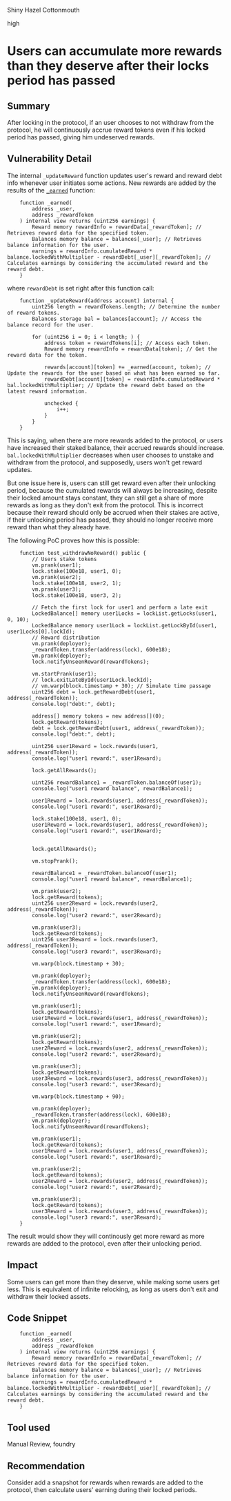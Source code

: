 Shiny Hazel Cottonmouth

high

# Users can accumulate more rewards than they deserve after their locks period has passed

## Summary
After locking in the protocol, if an user chooses to not withdraw from the protocol, he will continuously accrue reward tokens even if his locked period has passed, giving him undeserved rewards.


## Vulnerability Detail
The internal `_updateReward` function updates user's reward and reward debt info whenever user initiates some actions. New rewards are added by the results of the [`_earned`](https://github.com/sherlock-audit/2024-05-gamma-staking/blob/main/StakingV2/src/Lock.sol#L455) function:

```solidity
    function _earned(
        address _user,
        address _rewardToken
    ) internal view returns (uint256 earnings) {
        Reward memory rewardInfo = rewardData[_rewardToken]; // Retrieves reward data for the specified token.
        Balances memory balance = balances[_user]; // Retrieves balance information for the user.
        earnings = rewardInfo.cumulatedReward * balance.lockedWithMultiplier - rewardDebt[_user][_rewardToken]; // Calculates earnings by considering the accumulated reward and the reward debt.
    }
```

where `rewardDebt` is set right after this function call:

```solidity
    function _updateReward(address account) internal {
        uint256 length = rewardTokens.length; // Determine the number of reward tokens.
        Balances storage bal = balances[account]; // Access the balance record for the user.

        for (uint256 i = 0; i < length; ) {
            address token = rewardTokens[i]; // Access each token.
            Reward memory rewardInfo = rewardData[token]; // Get the reward data for the token.

            rewards[account][token] += _earned(account, token); // Update the rewards for the user based on what has been earned so far.
            rewardDebt[account][token] = rewardInfo.cumulatedReward * bal.lockedWithMultiplier; // Update the reward debt based on the latest reward information.

            unchecked {
                i++;
            }
        }
    }
```

This is saying, when there are more rewards added to the protocol, or users have increased their staked balance, their accrued rewards should increase. `bal.lockedWithMultiplier` decreases when user chooses to unstake and withdraw from the protocol, and supposedly, users won't get reward updates. 

But one issue here is, users can still get reward even after their unlocking period, because the cumulated rewards will always be increasing, despite their locked amount stays constant, they can still get a share of more rewards as long as they don't exit from the protocol. This is incorrect because their reward should only be accrued when their stakes are active, if their unlocking period has passed, they should no longer receive more reward than what they already have.

The following PoC proves how this is possible:

```solidity
    function test_withdrawNoReward() public {
        // Users stake tokens
        vm.prank(user1);
        lock.stake(100e18, user1, 0);
        vm.prank(user2);
        lock.stake(100e18, user2, 1);
        vm.prank(user3);
        lock.stake(100e18, user3, 2);
        
        // Fetch the first lock for user1 and perform a late exit
        LockedBalance[] memory user1Locks = lockList.getLocks(user1, 0, 10);
        LockedBalance memory user1Lock = lockList.getLockById(user1, user1Locks[0].lockId);
        // Reward distribution
        vm.prank(deployer);
        _rewardToken.transfer(address(lock), 600e18);
        vm.prank(deployer);
        lock.notifyUnseenReward(rewardTokens);

        vm.startPrank(user1);
        // lock.exitLateById(user1Lock.lockId);
        // vm.warp(block.timestamp + 30); // Simulate time passage
        uint256 debt = lock.getRewardDebt(user1, address(_rewardToken));
        console.log("debt:", debt);

        address[] memory tokens = new address[](0);
        lock.getReward(tokens);
        debt = lock.getRewardDebt(user1, address(_rewardToken));
        console.log("debt:", debt);

        uint256 user1Reward = lock.rewards(user1, address(_rewardToken));
        console.log("user1 reward:", user1Reward);

        lock.getAllRewards();

        uint256 rewardBalance1 = _rewardToken.balanceOf(user1);
        console.log("user1 reward balance", rewardBalance1);

        user1Reward = lock.rewards(user1, address(_rewardToken));
        console.log("user1 reward:", user1Reward);
        
        lock.stake(100e18, user1, 0);
        user1Reward = lock.rewards(user1, address(_rewardToken));
        console.log("user1 reward:", user1Reward);


        lock.getAllRewards();

        vm.stopPrank();

        rewardBalance1 = _rewardToken.balanceOf(user1);
        console.log("user1 reward balance", rewardBalance1);

        vm.prank(user2);
        lock.getReward(tokens);
        uint256 user2Reward = lock.rewards(user2, address(_rewardToken));
        console.log("user2 reward:", user2Reward);

        vm.prank(user3);
        lock.getReward(tokens);
        uint256 user3Reward = lock.rewards(user3, address(_rewardToken));
        console.log("user3 reward:", user3Reward);

        vm.warp(block.timestamp + 30);

        vm.prank(deployer);
        _rewardToken.transfer(address(lock), 600e18);
        vm.prank(deployer);
        lock.notifyUnseenReward(rewardTokens);

        vm.prank(user1);
        lock.getReward(tokens);
        user1Reward = lock.rewards(user1, address(_rewardToken));
        console.log("user1 reward:", user1Reward);

        vm.prank(user2);
        lock.getReward(tokens);
        user2Reward = lock.rewards(user2, address(_rewardToken));
        console.log("user2 reward:", user2Reward);

        vm.prank(user3);
        lock.getReward(tokens);
        user3Reward = lock.rewards(user3, address(_rewardToken));
        console.log("user3 reward:", user3Reward);

        vm.warp(block.timestamp + 90);

        vm.prank(deployer);
        _rewardToken.transfer(address(lock), 600e18);
        vm.prank(deployer);
        lock.notifyUnseenReward(rewardTokens);

        vm.prank(user1);
        lock.getReward(tokens);
        user1Reward = lock.rewards(user1, address(_rewardToken));
        console.log("user1 reward:", user1Reward);

        vm.prank(user2);
        lock.getReward(tokens);
        user2Reward = lock.rewards(user2, address(_rewardToken));
        console.log("user2 reward:", user2Reward);

        vm.prank(user3);
        lock.getReward(tokens);
        user3Reward = lock.rewards(user3, address(_rewardToken));
        console.log("user3 reward:", user3Reward);
    }
```

The result would show they will continously get more reward as more rewards are added to the protocol, even after their unlocking period.

## Impact
Some users can get more than they deserve, while making some users get less. This is equivalent of infinite relocking, as long as users don't exit and withdraw their locked assets.


## Code Snippet
```solidity
    function _earned(
        address _user,
        address _rewardToken
    ) internal view returns (uint256 earnings) {
        Reward memory rewardInfo = rewardData[_rewardToken]; // Retrieves reward data for the specified token.
        Balances memory balance = balances[_user]; // Retrieves balance information for the user.
        earnings = rewardInfo.cumulatedReward * balance.lockedWithMultiplier - rewardDebt[_user][_rewardToken]; // Calculates earnings by considering the accumulated reward and the reward debt.
    }
```

## Tool used

Manual Review, foundry

## Recommendation
Consider add a snapshot for rewards when rewards are added to the protocol, then calculate users' earning during their locked periods.
